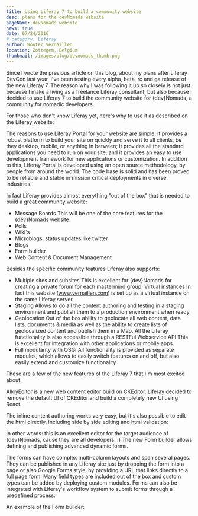 ```yaml
---
title: Using Liferay 7 to build a community website
desc: plans for the devNomads website
pageName: devNomads website
news: true
date: 07/24/2016
# category: Liferay
author: Wouter Vernaillen
location: Zottegem, Belgium
thumbnail: /images/blog/devnomads_thumb.png
---
```


Since I wrote the previous article on this blog, about my plans after Liferay DevCon last year, I've been testing every alpha, beta, rc and ga release of the new Liferay 7.
The reason why I was following it up so closely is not just because I make a living as a freelance Liferay consultant, but also because I decided to use Liferay 7 to build the community website for {dev}Nomads, a community for nomadic developers.

For those who don't know Liferay yet, here's why to use it as described on the Liferay website:

The reasons to use Liferay Portal for your website are simple: it provides a robust platform to build your site on quickly and serve it to all clients, be they desktop, mobile, or anything in between; it provides all the standard applications you need to run on your site; and it provides an easy to use development framework for new applications or customization. In addition to this, Liferay Portal is developed using an open source methodology, by people from around the world. The code base is solid and has been proved to be reliable and stable in mission critical deployments in diverse industries.

In fact Liferay provides almost everything "out of the box" that is needed to build a great community website:

* Message Boards
  This will be one of the core features for the {dev}Nomads website.
* Polls
* Wiki's
* Microblogs: status updates like twitter
* Blogs
* Form builder
* Web Content & Document Management

Besides the specific community features Liferay also supports:

* Multiple sites and subsites
This is excellent for {dev}Nomads for creating a private forum for each mastermind group.
Virtual instances
In fact this website (www.vernaillen.com) is set up as a virtual instance on the same Liferay server.
* Staging
Allows to do all the content authoring and testing in a staging environment and publish them to a production environment when ready.
* Geolocation
Out of the box ability to geolocate all web content, data lists, documents & media as well as the ability to create lists of geolocalized content and publish them in a Map.
All the Liferay functionality is also accessible through a RESTFul Webservice API
This is excellent for integration with other applications or mobile apps.
* Full modularity with OSGi
All functionality is provided as separate modules, which allows to easily switch features on and off, but also easily extend and customize functionality.

These are a few of the new features of the Liferay 7 that I'm most excited about:

AlloyEditor is a new web content editor build on CKEditor.
Liferay decided to remove the default UI of CKEditor and build a completely new UI using React.

The inline content authoring works very easy, but it's also possible to edit the html directly, including side by side editing and html validation:

In other words: this is an excellent editor for the target audience of {dev}Nomads, cause they are all developers. :)
The new Form builder allows defining and publishing advanced dynamic forms.

The forms can have complex multi-column layouts and span several pages. They can be published in any Liferay site just by dropping the form into a page or also Google Forms style, by providing a URL that links directly to a full page form.
Many field types are included out of the box and custom types can be added by deploying custom modules.
Forms can also be integrated with Liferay's workflow system to submit forms through a predefined process.

An example of the Form builder:
